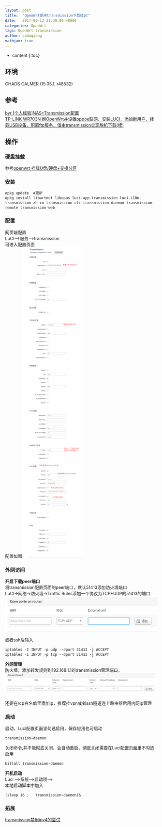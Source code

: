```yaml
---
layout: post
title:  "OpenWrt使用transmission下载挂pt"
date:   2017-09-12 21:39:00 +0800
categories: OpenWrt
tags: OpenWrt transmission 
author: cndaqiang
mathjax: true
---
```

* content
{:toc}





## 环境
CHAOS CALMER (15.05.1, r48532)
## 参考
[byr [个人经验]NAS+Transmission配置](http://bt.byr.cn/forums.php?action=viewtopic&forumid=9&topicid=7422)<br>
[TP-LINK WR703N 刷OpenWrt并设置pppoe联网、安装LUCI、添加新用户、挂载USB设备、配置ftp服务、借由transmission实现脱机下载(续)](http://www.xuebuyuan.com/1814574.html)
## 操作
### 硬盘挂载
参考[openwrt 挂载U盘/硬盘+交换分区](http://www.jianshu.com/p/adff41e500d8)
### 安装
```
opkg update  #更新
opkg install libartnet libopus luci-app-transmission luci-i18n-transmission-zh-cn transmission-cli transmission-daemon transmission-remote transmission-web 
```
### 配置
网页端配置
<br>LuCI-->服务-->transmission 
<br>可进入配置页面 
<br>配置如图
![](/uploads/2017/09/tr1.png)
### 外网访问
**开启下载peer端口**
<br>将transmission配置页面的peer端口，默认51413添加防火墙端口
<br>LuCI->网络->防火墙->Traffic Rules添加一个协议为TCP+UDP的51413的端口
![](/uploads/2017/09/tr2.webp)


或者ssh后输入
```
iptables -I INPUT -p udp --dport 51413 -j ACCEPT
iptables -I INPUT -p tcp --dport 51413 -j ACCEPT
```
**外网管理**
<br>防火墙，添加转发规则到192.168.1.1的transmission管理端口，
![](/uploads/2017/09/tr3.webp )

还要在rcp白名单里添加ip，推荐挂vpn或者ssh隧道连上路由器后用内网ip管理

### 启动
启动，Luci配置页面里勾选启用，保存应用也可启动
```
transmission-daemon 
```
关闭命令,并不能彻底关闭，会自动重启，彻底关闭需要在Luci配置页面里不勾选启用
```
killall transmission-daemon 
```
**开机启动**
<br>Luci -->系统-->启动项-->
<br>本地启动脚本中加入
```
(sleep 16 ;   transmission-daemon)&
```

### 拓展
[transmission禁用ipv4的尝试](http://www.jianshu.com/p/7a8daf7cec4c)